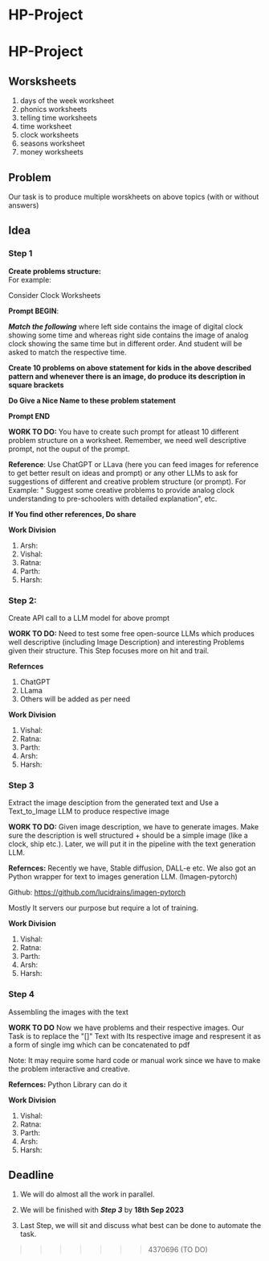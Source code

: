 
# HP-Project

# HP-Project

## Worsksheets 
1. days of the week worksheet
2. phonics worksheets
3. telling time worksheets
4. time worksheet
5. clock worksheets
6. seasons worksheet
7. money worksheets
## Problem

Our task is to produce multiple worskheets on above topics (with or without answers)

##  Idea

### **Step 1**
**Create problems structure:**  
For example: 

Consider Clock Worksheets

**Prompt BEGIN**:

 ***Match the following*** where left side contains the image of digital clock showing some time and whereas right side contains the image of analog clock showing the same time but in different order. And student will be asked to match the respective time.

 **Create 10 problems on above statement for kids in the above described pattern and whenever there is an image, do produce its description in square brackets**

 **Do Give a Nice Name to these problem statement**

 **Prompt END**

 **WORK TO DO:** You have to create such prompt for atleast 10 different problem structure on a worksheet. Remember, we need well descriptive prompt, not the ouput of the prompt. 

 **Reference**: Use ChatGPT or LLava (here you can feed images for reference to get better result on ideas and prompt) or any other LLMs to ask for suggestions of different and creative problem structure (or prompt). For Example: " Suggest some creative problems to provide analog clock understanding to pre-schoolers with detailed explanation", etc.

**If You find other references, Do share**

 **Work Division**
 1. Arsh: 
 2. Vishal:
 3. Ratna:
 4. Parth:
 5. Harsh:

### **Step 2:**
Create API call to a LLM model for above prompt

**WORK TO DO:** Need to test some free open-source LLMs which produces well descriptive (including Image Description) and interesting Problems given their structure.
This Step focuses more on hit and trail.

**Refernces**
1. ChatGPT
2. LLama
3. Others will be added as per need

**Work Division**
1. Vishal:
2. Ratna:
3. Parth:
4. Arsh:
5. Harsh:

### **Step 3**
Extract the image desciption from the generated text and Use a Text_to_Image LLM to produce respective image

**WORK TO DO:** Given image description, we have to generate images. Make sure the description is well structured + should be a simple image (like a clock, ship etc.). Later, we will put it in the pipeline with the text generation LLM.

**Refernces:** Recently we have, Stable diffusion, DALL-e etc. We also got an Python wrapper for text to images generation LLM. (Imagen-pytorch)

Github: https://github.com/lucidrains/imagen-pytorch

Mostly It servers our purpose but require a lot of training.

**Work Division**
1. Vishal:
2. Ratna:
3. Parth:
4. Arsh:
5. Harsh:

### **Step 4**

Assembling the images with the text

**WORK TO DO**
Now we have problems and their respective images. Our Task is to replace the "[]" Text with Its respective image and respresent it as a form of single img which can be concatenated to pdf

Note: It may require some hard code or manual work since we have to make the problem interactive and creative.

**Refernces:** Python Library can do it

**Work Division**
1. Vishal:
2. Ratna:
3. Parth:
4. Arsh:
5. Harsh:


## Deadline

1. We will do almost all the work in parallel. 

2. We will be finished with ***Step 3*** by **18th Sep 2023**

3. Last Step, we will sit and discuss what best can be done to automate the task.




>>>>>>> 4370696 (TO DO)
